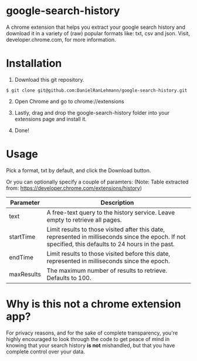 # google-search-history
A chrome extension that helps you extract your google search history and download it in a variety of (raw) popular formats like: txt, csv and json. Visit, developer.chrome.com, for more information.

Installation
================

1) Download this git repository.
````
$ git clone git@github.com:DanielRanLehmann/google-search-history.git
````
2) Open Chrome and go to chrome://extensions

3) Lastly, drag and drop the google-search-history folder into your extensions page and install it.

4) Done!

Usage
===============
Pick a format, txt by default, and click the Download button.

Or you can optionally specify a couple of paramters: 
(Note: Table extracted from: https://developer.chrome.com/extensions/history)

| Parameter | Description |
| --- | --- |
| text | A free-text query to the history service. Leave empty to retrieve all pages. |
| startTime | Limit results to those visited after this date, represented in milliseconds since the epoch. If not specified, this defaults to 24 hours in the past. |
| endTime | Limit results to those visited before this date, represented in milliseconds since the epoch. |
| maxResults | The maximum number of results to retrieve. Defaults to 100. |

Why is this not a chrome extension app?
===============
For privacy reasons, and for the sake of complete transparency, you're highly encouraged to look through the code to get peace of mind in knowing that your search history **is not** mishandled, but that you have complete control over your data.

